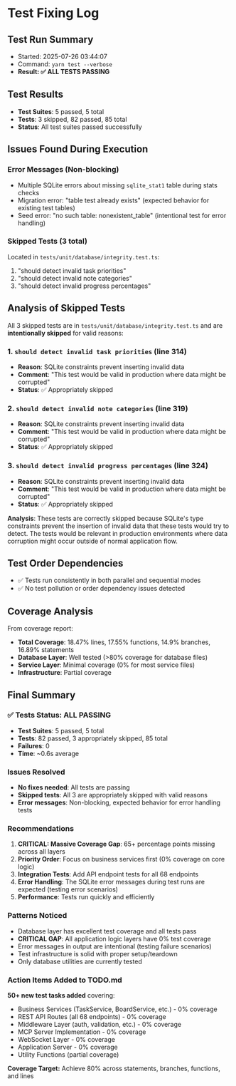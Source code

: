 # Test Fixing Log

## Test Run Summary
- Started: 2025-07-26 03:44:07
- Command: `yarn test --verbose`
- **Result: ✅ ALL TESTS PASSING**

## Test Results
- **Test Suites**: 5 passed, 5 total 
- **Tests**: 3 skipped, 82 passed, 85 total
- **Status**: All test suites passed successfully

## Issues Found During Execution

### Error Messages (Non-blocking)
- Multiple SQLite errors about missing `sqlite_stat1` table during stats checks
- Migration error: "table test already exists" (expected behavior for existing test tables)
- Seed error: "no such table: nonexistent_table" (intentional test for error handling)

### Skipped Tests (3 total)
Located in `tests/unit/database/integrity.test.ts`:
1. "should detect invalid task priorities"
2. "should detect invalid note categories" 
3. "should detect invalid progress percentages"

## Analysis of Skipped Tests

All 3 skipped tests are in `tests/unit/database/integrity.test.ts` and are **intentionally skipped** for valid reasons:

### 1. `should detect invalid task priorities` (line 314)
- **Reason**: SQLite constraints prevent inserting invalid data
- **Comment**: "This test would be valid in production where data might be corrupted"
- **Status**: ✅ Appropriately skipped

### 2. `should detect invalid note categories` (line 319)  
- **Reason**: SQLite constraints prevent inserting invalid data
- **Comment**: "This test would be valid in production where data might be corrupted"
- **Status**: ✅ Appropriately skipped

### 3. `should detect invalid progress percentages` (line 324)
- **Reason**: SQLite constraints prevent inserting invalid data  
- **Comment**: "This test would be valid in production where data might be corrupted"
- **Status**: ✅ Appropriately skipped

**Analysis**: These tests are correctly skipped because SQLite's type constraints prevent the insertion of invalid data that these tests would try to detect. The tests would be relevant in production environments where data corruption might occur outside of normal application flow.

## Test Order Dependencies
- ✅ Tests run consistently in both parallel and sequential modes
- ✅ No test pollution or order dependency issues detected

## Coverage Analysis
From coverage report:
- **Total Coverage**: 18.47% lines, 17.55% functions, 14.9% branches, 16.89% statements
- **Database Layer**: Well tested (>80% coverage for database files)
- **Service Layer**: Minimal coverage (0% for most service files)
- **Infrastructure**: Partial coverage

## Final Summary

### ✅ Tests Status: ALL PASSING
- **Test Suites**: 5 passed, 5 total
- **Tests**: 82 passed, 3 appropriately skipped, 85 total
- **Failures**: 0
- **Time**: ~0.6s average

### Issues Resolved
- **No fixes needed**: All tests are passing
- **Skipped tests**: All 3 are appropriately skipped with valid reasons
- **Error messages**: Non-blocking, expected behavior for error handling tests

### Recommendations
1. **CRITICAL: Massive Coverage Gap**: 65+ percentage points missing across all layers
2. **Priority Order**: Focus on business services first (0% coverage on core logic)
3. **Integration Tests**: Add API endpoint tests for all 68 endpoints 
4. **Error Handling**: The SQLite error messages during test runs are expected (testing error scenarios)
5. **Performance**: Tests run quickly and efficiently

### Patterns Noticed
- Database layer has excellent test coverage and all tests pass
- **CRITICAL GAP**: All application logic layers have 0% test coverage
- Error messages in output are intentional (testing failure scenarios)  
- Test infrastructure is solid with proper setup/teardown
- Only database utilities are currently tested

### Action Items Added to TODO.md
**50+ new test tasks added** covering:
- Business Services (TaskService, BoardService, etc.) - 0% coverage
- REST API Routes (all 68 endpoints) - 0% coverage  
- Middleware Layer (auth, validation, etc.) - 0% coverage
- MCP Server Implementation - 0% coverage
- WebSocket Layer - 0% coverage
- Application Server - 0% coverage
- Utility Functions (partial coverage)

**Coverage Target:** Achieve 80% across statements, branches, functions, and lines